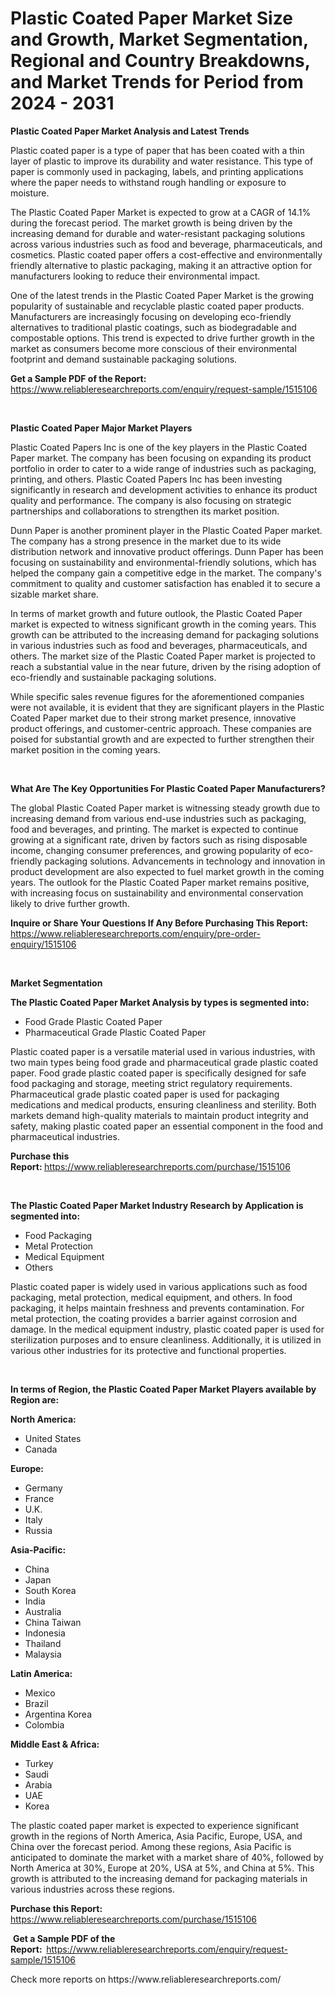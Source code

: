 <p><h1>Plastic Coated Paper Market Size and Growth, Market Segmentation, Regional and Country Breakdowns, and Market Trends for Period from 2024 -  2031</h1></p><p><strong>Plastic Coated Paper Market Analysis and Latest Trends</strong></p>
<p><p>Plastic coated paper is a type of paper that has been coated with a thin layer of plastic to improve its durability and water resistance. This type of paper is commonly used in packaging, labels, and printing applications where the paper needs to withstand rough handling or exposure to moisture.</p><p>The Plastic Coated Paper Market is expected to grow at a CAGR of 14.1% during the forecast period. The market growth is being driven by the increasing demand for durable and water-resistant packaging solutions across various industries such as food and beverage, pharmaceuticals, and cosmetics. Plastic coated paper offers a cost-effective and environmentally friendly alternative to plastic packaging, making it an attractive option for manufacturers looking to reduce their environmental impact.</p><p>One of the latest trends in the Plastic Coated Paper Market is the growing popularity of sustainable and recyclable plastic coated paper products. Manufacturers are increasingly focusing on developing eco-friendly alternatives to traditional plastic coatings, such as biodegradable and compostable options. This trend is expected to drive further growth in the market as consumers become more conscious of their environmental footprint and demand sustainable packaging solutions.</p></p>
<p><strong>Get a Sample PDF of the Report:&nbsp;</strong> <a href="https://www.reliableresearchreports.com/enquiry/request-sample/1515106">https://www.reliableresearchreports.com/enquiry/request-sample/1515106</a></p>
<p>&nbsp;</p>
<p><strong>Plastic Coated Paper Major Market Players</strong></p>
<p><p>Plastic Coated Papers Inc is one of the key players in the Plastic Coated Paper market. The company has been focusing on expanding its product portfolio in order to cater to a wide range of industries such as packaging, printing, and others. Plastic Coated Papers Inc has been investing significantly in research and development activities to enhance its product quality and performance. The company is also focusing on strategic partnerships and collaborations to strengthen its market position.</p><p>Dunn Paper is another prominent player in the Plastic Coated Paper market. The company has a strong presence in the market due to its wide distribution network and innovative product offerings. Dunn Paper has been focusing on sustainability and environmental-friendly solutions, which has helped the company gain a competitive edge in the market. The company's commitment to quality and customer satisfaction has enabled it to secure a sizable market share.</p><p>In terms of market growth and future outlook, the Plastic Coated Paper market is expected to witness significant growth in the coming years. This growth can be attributed to the increasing demand for packaging solutions in various industries such as food and beverages, pharmaceuticals, and others. The market size of the Plastic Coated Paper market is projected to reach a substantial value in the near future, driven by the rising adoption of eco-friendly and sustainable packaging solutions.</p><p>While specific sales revenue figures for the aforementioned companies were not available, it is evident that they are significant players in the Plastic Coated Paper market due to their strong market presence, innovative product offerings, and customer-centric approach. These companies are poised for substantial growth and are expected to further strengthen their market position in the coming years.</p></p>
<p>&nbsp;</p>
<p><strong>What Are The Key Opportunities For Plastic Coated Paper Manufacturers?</strong></p>
<p><p>The global Plastic Coated Paper market is witnessing steady growth due to increasing demand from various end-use industries such as packaging, food and beverages, and printing. The market is expected to continue growing at a significant rate, driven by factors such as rising disposable income, changing consumer preferences, and growing popularity of eco-friendly packaging solutions. Advancements in technology and innovation in product development are also expected to fuel market growth in the coming years. The outlook for the Plastic Coated Paper market remains positive, with increasing focus on sustainability and environmental conservation likely to drive further growth.</p></p>
<p><strong>Inquire or Share Your Questions If Any Before Purchasing This Report:</strong> <a href="https://www.reliableresearchreports.com/enquiry/pre-order-enquiry/1515106">https://www.reliableresearchreports.com/enquiry/pre-order-enquiry/1515106</a></p>
<p>&nbsp;</p>
<p><strong>Market Segmentation</strong></p>
<p><strong>The Plastic Coated Paper Market Analysis by types is segmented into:</strong></p>
<p><ul><li>Food Grade Plastic Coated Paper</li><li>Pharmaceutical Grade Plastic Coated Paper</li></ul></p>
<p><p>Plastic coated paper is a versatile material used in various industries, with two main types being food grade and pharmaceutical grade plastic coated paper. Food grade plastic coated paper is specifically designed for safe food packaging and storage, meeting strict regulatory requirements. Pharmaceutical grade plastic coated paper is used for packaging medications and medical products, ensuring cleanliness and sterility. Both markets demand high-quality materials to maintain product integrity and safety, making plastic coated paper an essential component in the food and pharmaceutical industries.</p></p>
<p><strong>Purchase this Report:&nbsp;</strong><a href="https://www.reliableresearchreports.com/purchase/1515106">https://www.reliableresearchreports.com/purchase/1515106</a></p>
<p>&nbsp;</p>
<p><strong>The Plastic Coated Paper Market Industry Research by Application is segmented into:</strong></p>
<p><ul><li>Food Packaging</li><li>Metal Protection</li><li>Medical Equipment</li><li>Others</li></ul></p>
<p><p>Plastic coated paper is widely used in various applications such as food packaging, metal protection, medical equipment, and others. In food packaging, it helps maintain freshness and prevents contamination. For metal protection, the coating provides a barrier against corrosion and damage. In the medical equipment industry, plastic coated paper is used for sterilization purposes and to ensure cleanliness. Additionally, it is utilized in various other industries for its protective and functional properties.</p></p>
<p>&nbsp;</p>
<p><strong>In terms of Region, the Plastic Coated Paper Market Players available by Region are:</strong></p>
<p>
    <p> <strong> North America: </strong>
        <ul>
            <li>United States</li>
            <li>Canada</li>
        </ul>
        </p> 
    <p> <strong> Europe: </strong>
        <ul>
            <li>Germany</li>
            <li>France</li>
            <li>U.K.</li>
            <li>Italy</li>
            <li>Russia</li>
        </ul>
        </p> 
    <p> <strong> Asia-Pacific: </strong>
        <ul>
            <li>China</li>
            <li>Japan</li>
            <li>South Korea</li>
            <li>India</li>
            <li>Australia</li>
            <li>China Taiwan</li>
            <li>Indonesia</li>
            <li>Thailand</li>
            <li>Malaysia</li>
        </ul>
        </p> 
    <p> <strong> Latin America: </strong>
        <ul>
            <li>Mexico</li>
            <li>Brazil</li>
            <li>Argentina Korea</li>
            <li>Colombia</li>
        </ul>
        </p> 
    <p> <strong> Middle East & Africa: </strong>
        <ul>
            <li>Turkey</li>
            <li>Saudi</li>
            <li>Arabia</li>
            <li>UAE</li>
            <li>Korea</li>
        </ul>
    </p>
    </p>
<p><p>The plastic coated paper market is expected to experience significant growth in the regions of North America, Asia Pacific, Europe, USA, and China over the forecast period. Among these regions, Asia Pacific is anticipated to dominate the market with a market share of 40%, followed by North America at 30%, Europe at 20%, USA at 5%, and China at 5%. This growth is attributed to the increasing demand for packaging materials in various industries across these regions.</p></p>
<p><strong>Purchase this Report: </strong><a href="https://www.reliableresearchreports.com/purchase/1515106">https://www.reliableresearchreports.com/purchase/1515106</a></p>
<p>&nbsp;<strong>Get a Sample PDF of the Report:&nbsp;&nbsp;</strong><a href="https://www.reliableresearchreports.com/enquiry/request-sample/1515106">https://www.reliableresearchreports.com/enquiry/request-sample/1515106</a></p>
<p><strong></strong></p>
<p>Check more reports on https://www.reliableresearchreports.com/</p>
